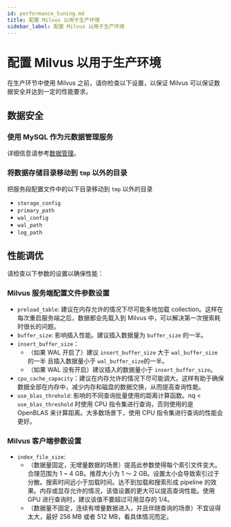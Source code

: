 ```yaml
---
id: performance_tuning.md
title: 配置 Milvus 以用于生产环境
sidebar_label: 配置 Milvus 以用于生产环境
---
```


# 配置 Milvus 以用于生产环境

在生产环节中使用 Milvus 之前，请你检查以下设置，以保证 Milvus 可以保证数据安全并达到一定的性能要求。

## 数据安全

### 使用 MySQL 作为元数据管理服务

详细信息请参考[数据管理](data_manage.md)。

### 将数据存储目录移动到 `tmp` 以外的目录

把服务段配置文件中的以下目录移动到 `tmp` 以外的目录

- `storage_config`
- `primary_path`
- `wal_config`
- `wal_path`
- `log_path`

## 性能调优

请检查以下参数的设置以确保性能：

### Milvus 服务端配置文件参数设置

- `preload_table`: 建议在内存允许的情况下尽可能多地加载 collection。这样在每次重启服务端之后，数据都会先载入到 Milvus 中，可以解决第一次搜索耗时很长的问题。
- `buffer_size`: 影响插入性能。建议插入数据量为 `buffer_size` 的一半。
- `insert_buffer_size`：
  - （如果 WAL 开启了）建议 `insert_buffer_size` 大于 `wal_buffer_size` 的一半 且插入数据量小于 `wal_buffer_size`的一半。
  - （如果 WAL 没有开启）建议插入的数据量小于 `insert_buffer_size`。
- `cpu_cache_capacity`：建议在内存允许的情况下尽可能调大。这样有助于确保数据全部在内存中，减少内存和磁盘的数据交换，从而提高查询性能。
- `use_blas_threhold`: 影响的不同查询批量使用的距离计算函数。nq < `use_blas_threshold` 时使用 CPU 指令集进行查询，否则使用的是 OpenBLAS 来计算距离。大多数场景下，使用 CPU 指令集进行查询的性能会更好。

### Milvus 客户端参数设置

- `index_file_size`:
  - （数据量固定，无增量数据的场景）提高此参数使得每个索引文件变大。合理范围为 1 ~ 4 GB。推荐大小为 1 ～ 2 GB。设置太小会导致索引过于分散。搜索时间远小于加载时间。达不到加载和搜索形成 pipeline 的效果。内存或显存允许的情况，该值设置的更大可以提高查询性能。使用 GPU 进行查询时，建议该值不要超过可用显存的 1/4。
  - （数据量不固定，连续有增量数据进入，并且伴随查询的场景）不宜设得太大，最好 256 MB 或者 512 MB，看具体情况而定。
